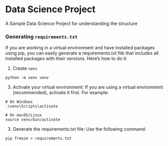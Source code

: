 # Data Science Project

A Sample Data Science Project for understanding the structure


### Generating `requirements.txt`
If you are working in a virtual environment and have installed packages using pip, you can easily generate a requirements.txt file that includes all installed packages with their versions. Here’s how to do it:
1. Create `venv`
```
python -m venv venv
```
3. Activate your virtual environment: If you are using a virtual environment (recommended), activate it first. For example:
```
# On Windows
.\venv\Scripts\activate

# On macOS/Linux
source venv/bin/activate
```
3. Generate the requirements.txt file: Use the following command:
```
pip freeze > requirements.txt
```
